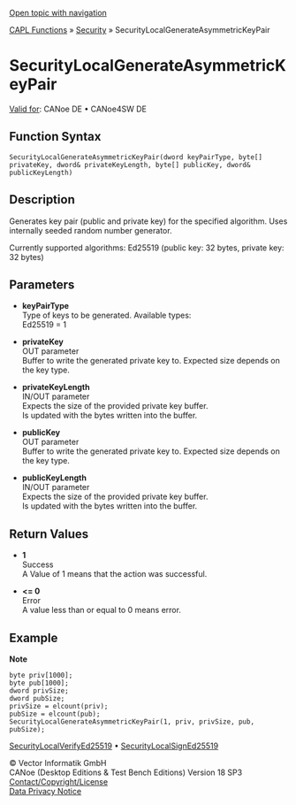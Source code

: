 [Open topic with navigation](../../../../../CANoeDEFamily.htm#Topics/CAPLFunctions/Security/Functions/CAPLfunctionSecurityLocalGenerateAsymmetricKeyPair.md)

[CAPL Functions](../../CAPLfunctions.md) » [Security](../CAPLFunctionsSecurityOverview.md) » SecurityLocalGenerateAsymmetricKeyPair

# SecurityLocalGenerateAsymmetricKeyPair

[Valid for](../../../Shared/FeatureAvailability.md): CANoe DE • CANoe4SW DE

## Function Syntax

`SecurityLocalGenerateAsymmetricKeyPair(dword keyPairType, byte[] privateKey, dword& privateKeyLength, byte[] publicKey, dword& publicKeyLength)`

## Description

Generates key pair (public and private key) for the specified algorithm. Uses internally seeded random number generator.

Currently supported algorithms: Ed25519 (public key: 32 bytes, private key: 32 bytes)

## Parameters

- **keyPairType**  
  Type of keys to be generated. Available types:  
  Ed25519 = 1

- **privateKey**  
  OUT parameter  
  Buffer to write the generated private key to. Expected size depends on the key type.

- **privateKeyLength**  
  IN/OUT parameter  
  Expects the size of the provided private key buffer.  
  Is updated with the bytes written into the buffer.

- **publicKey**  
  OUT parameter  
  Buffer to write the generated private key to. Expected size depends on the key type.

- **publicKeyLength**  
  IN/OUT parameter  
  Expects the size of the provided private key buffer.  
  Is updated with the bytes written into the buffer.

## Return Values

- **1**  
  Success  
  A Value of 1 means that the action was successful.

- **<= 0**  
  Error  
  A value less than or equal to 0 means error.

## Example

**Note**  
```plaintext
byte priv[1000];
byte pub[1000];
dword privSize;
dword pubSize;
privSize = elcount(priv);
pubSize = elcount(pub);
SecurityLocalGenerateAsymmetricKeyPair(1, priv, privSize, pub, pubSize);
```

[SecurityLocalVerifyEd25519](CAPLfunctionSecurityLocalVerifyEd25519.md) • [SecurityLocalSignEd25519](CAPLfunctionSecurityLocalSignEd25519.md)

© Vector Informatik GmbH  
CANoe (Desktop Editions & Test Bench Editions) Version 18 SP3  
[Contact/Copyright/License](../../../Shared/ContactCopyrightLicense.md)  
[Data Privacy Notice](https://www.vector.com/int/en/company/get-info/privacy-policy/)